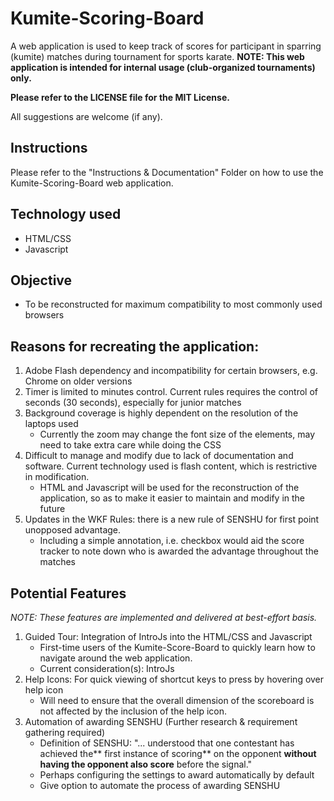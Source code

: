 # Kumite-Scoring-Board
A web application is used to keep track of scores for participant in sparring (kumite) matches during tournament for sports karate.
**NOTE: This web application is intended for internal usage (club-organized tournaments) only.**

**Please refer to the LICENSE file for the MIT License.**

All suggestions are welcome (if any).

## Instructions
Please refer to the "Instructions & Documentation" Folder on how to use the Kumite-Scoring-Board web application.  

## Technology used
- HTML/CSS
- Javascript

## Objective
- To be reconstructed for maximum compatibility to most commonly used browsers

## Reasons for recreating the application:
1. Adobe Flash dependency and incompatibility for certain browsers, e.g. Chrome on older versions
2. Timer is limited to minutes control. Current rules requires the control of seconds (30 seconds), especially for junior matches
3. Background coverage is highly dependent on the resolution of the laptops used
    - Currently the zoom may change the font size of the elements, may need to take extra care while doing the CSS
4. Difficult to manage and modify due to lack of documentation and software. Current technology used is flash content, which is restrictive in modification.
    - HTML and Javascript will be used for the reconstruction of the application, so as to make it easier to maintain and modify in the future
5. Updates in the WKF Rules: there is a new rule of SENSHU for first point unopposed advantage.
    - Including a simple annotation, i.e. checkbox would aid the score tracker to note down who is awarded the advantage throughout the matches

## Potential Features
*NOTE: These features are implemented and delivered at best-effort basis.*
1. Guided Tour: Integration of IntroJs into the HTML/CSS and Javascript
    - First-time users of the Kumite-Score-Board to quickly learn how to navigate around the web application.
    - Current consideration(s): IntroJs
2. Help Icons: For quick viewing of shortcut keys to press by hovering over help icon
    - Will need to ensure that the overall dimension of the scoreboard is not affected by the inclusion of the help icon.  
3. Automation of awarding SENSHU (Further research & requirement gathering required)
    - Definition of SENSHU: "... understood that one contestant has achieved the** first instance of scoring** on the opponent **without having the opponent also score** before the signal."
    - Perhaps configuring the settings to award automatically by default
    - Give option to automate the process of awarding SENSHU

